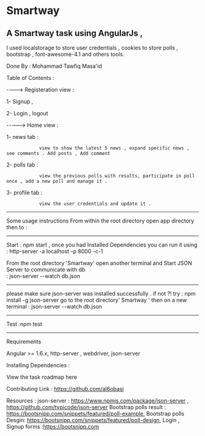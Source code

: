 # Smartway

A Smartway  task using AngularJs , 
------------------------------------


I used localstorage to store user credentials , cookies to store polls , bootstrap , font-awesome-4.1 and others tools.



Done  By : Mohammad Tawfiq Masa'id 

Table of Contents :

----> Registeration view :

1- Signup      ,

2- Login       , logout 

-----> Home view :           

1- news tab :
				
				view to show the latest 5 news , expand specific news , see comments . Add posts , Add comment 
2- polls tab :
				
				view the previous polls with results, participate in poll once , add a new poll and manage it .
3- profile tab :
				
				view the user credentials and update it .

----------------------------------------------
Some usage instructions
From within the root directory open app directory then to  :

_________________________________________________

Start : npm start , once you had Installed Dependencies   you can run it using  : http-server -a localhost -p 8000 -c-1 

From the root directory 'Smartway' open another terminal and Start JSON Server to communicate with db  
: json-server --watch db.json 
_________________________________________________

please make sure json-server was installed successfully . 
if not ?! try : npm install -g json-server
go to   the root directory'  Smartway ' then on a new terminal : json-server --watch db.json 

----------------------

Test :npm test

----------------------

Requirements

Angular >= 1.6.x,  http-server , webdriver, json-server

Installing Dependencies :

 

View the task roadmap here

Contributing
Link : https://github.com/al6obasi


Resources :
json-server : https://www.npmjs.com/package/json-server , https://github.com/typicode/json-server
Bootstrap polls result : https://bootsnipp.com/snippets/featured/poll-example,
Bootstrap polls Desgin: https://bootsnipp.com/snippets/featured/poll-design,
Login , Signup forms :https://bootsnipp.com